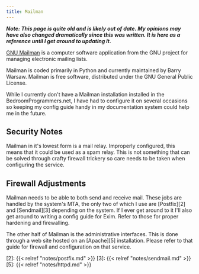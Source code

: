 ```yaml
---
title: Mailman
---
```


***Note: This page is quite old and is likely out of date. My opinions may have
also changed dramatically since this was written. It is here as a reference
until I get around to updating it.***

[GNU Mailman][1] is a computer software application from the GNU project for
managing electronic mailing lists.

Mailman is coded primarily in Python and currently maintained by Barry Warsaw.
Mailman is free software, distributed under the GNU General Public License.

While I currently don't have a Mailman installation installed in the
BedroomProgrammers.net, I have had to configure it on several occasions so
keeping my config guide handy in my documentation system could help me in the
future.

## Security Notes

Mailman in it's lowest form is a mail relay. Improperly configured, this means
that it could be used as a spam relay. This is not something that can be solved
through crafty firewall trickery so care needs to be taken when configuring the
service.

## Firewall Adjustments

Mailman needs to be able to both send and receive mail. These jobs are handled
by the system's MTA, the only two of which I use are [Postfix][2] and
[Sendmail][3] depending on the system. If I ever get around to it I'll also get
around to writing a config guide for Exim. Refer to those for proper
hardening and firewalling.

The other half of Mailman is the administrative interfaces. This is done
through a web site hosted on an [Apache][5] installation. Please refer to that
guide for firewall and configuration on that service.

[1]: http://www.list.org/
[2]: {{< relref "notes/postfix.md" >}}
[3]: {{< relref "notes/sendmail.md" >}}
[5]: {{< relref "notes/httpd.md" >}}
